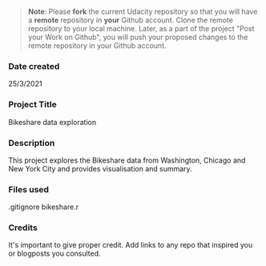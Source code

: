 >**Note**: Please **fork** the current Udacity repository so that you will have a **remote** repository in **your** Github account. Clone the remote repository to your local machine. Later, as a part of the project "Post your Work on Github", you will push your proposed changes to the remote repository in your Github account.

### Date created
25/3/2021

### Project Title
Bikeshare data exploration


### Description
This project explores the Bikeshare data from Washington, Chicago and New York City and provides visualisation and summary.

### Files used
.gitignore
bikeshare.r


### Credits
It's important to give proper credit. Add links to any repo that inspired you or blogposts you consulted.

